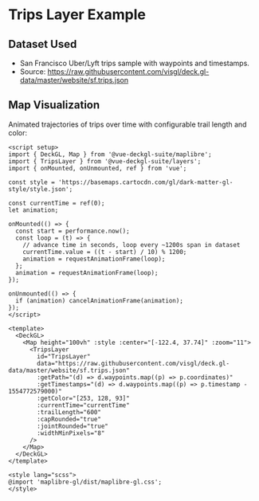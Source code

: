 <script setup>
import { DeckGL, Map } from '@vue-deckgl-suite/maplibre';
import { TripsLayer } from '@vue-deckgl-suite/layers';
import { onMounted, onUnmounted, ref } from 'vue';
import 'maplibre-gl/dist/maplibre-gl.css';

// Animate currentTime for TripsLayer
const currentTime = ref(0)
let animation

onMounted(() => {
  const start = performance.now()
  const loop = (t) => {
    // progress in seconds and loop within dataset duration window
    currentTime.value = ((t - start) / 10) % 1200
    animation = requestAnimationFrame(loop)
  }
  animation = requestAnimationFrame(loop)
})

onUnmounted(() => {
  if (animation) cancelAnimationFrame(animation)
})
</script>


# Trips Layer Example

## Dataset Used
- San Francisco Uber/Lyft trips sample with waypoints and timestamps.
- Source: https://raw.githubusercontent.com/visgl/deck.gl-data/master/website/sf.trips.json

## Map Visualization
Animated trajectories of trips over time with configurable trail length and color:

<ClientOnly>
    <DeckGL>
        <Map 
            height="400px"
            :style="`https://basemaps.cartocdn.com/gl/dark-matter-gl-style/style.json`"
            :center="[-122.4, 37.74]"
            :zoom="11"
            :max-zoom="20"
            :pitch="30"
        >
            <TripsLayer
                id="TripsLayer"
                data="https://raw.githubusercontent.com/visgl/deck.gl-data/master/website/sf.trips.json"
                :getPath="(d) => d.waypoints.map((p) => p.coordinates)"
                :getTimestamps="(d) => d.waypoints.map((p) => p.timestamp - 1554772579000)"
                :getColor="[253, 128, 93]"
                :currentTime="currentTime"
                :trailLength="600"
                :capRounded="true"
                :jointRounded="true"
                :widthMinPixels="8"
            />
        </Map>
    </DeckGL>
</ClientOnly>

```vue
<script setup>
import { DeckGL, Map } from '@vue-deckgl-suite/maplibre';
import { TripsLayer } from '@vue-deckgl-suite/layers';
import { onMounted, onUnmounted, ref } from 'vue';

const style = 'https://basemaps.cartocdn.com/gl/dark-matter-gl-style/style.json';

const currentTime = ref(0);
let animation;

onMounted(() => {
  const start = performance.now();
  const loop = (t) => {
    // advance time in seconds, loop every ~1200s span in dataset
    currentTime.value = ((t - start) / 10) % 1200;
    animation = requestAnimationFrame(loop);
  };
  animation = requestAnimationFrame(loop);
});

onUnmounted(() => {
  if (animation) cancelAnimationFrame(animation);
});
</script>

<template>
  <DeckGL>
    <Map height="100vh" :style :center="[-122.4, 37.74]" :zoom="11">
      <TripsLayer
        id="TripsLayer"
        data="https://raw.githubusercontent.com/visgl/deck.gl-data/master/website/sf.trips.json"
        :getPath="(d) => d.waypoints.map((p) => p.coordinates)"
        :getTimestamps="(d) => d.waypoints.map((p) => p.timestamp - 1554772579000)"
        :getColor="[253, 128, 93]"
        :currentTime="currentTime"
        :trailLength="600"
        :capRounded="true"
        :jointRounded="true"
        :widthMinPixels="8"
      />
    </Map>
  </DeckGL>
</template>

<style lang="scss">
@import 'maplibre-gl/dist/maplibre-gl.css';
</style>
```